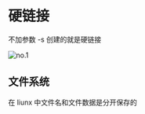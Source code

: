 # 硬链接

不加参数 -s 创建的就是硬链接


![no.1](https://images-1302683597.cos.ap-nanjing.myqcloud.com/images/StudyNotes/Ubuntu/images_20220328132639.svg)

## 文件系统

在 liunx 中文件名和文件数据是分开保存的